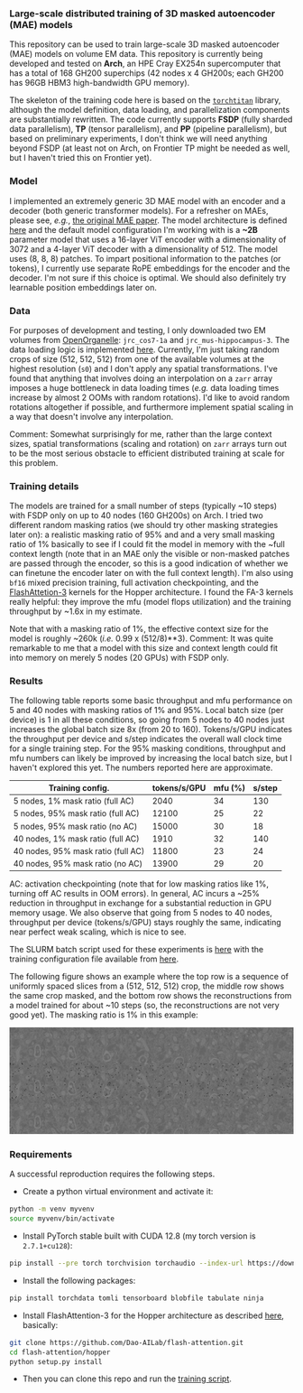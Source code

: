 ### Large-scale distributed training of 3D masked autoencoder (MAE) models
This repository can be used to train large-scale 3D masked autoencoder (MAE) models on volume EM data. This repository is currently being developed and tested on **Arch**, an HPE Cray EX254n supercomputer that has a total of 168 GH200 superchips (42 nodes x 4 GH200s; each GH200 has 96GB HBM3 high-bandwidth GPU memory).

The skeleton of the training code here is based on the [`torchtitan`](https://github.com/pytorch/torchtitan) library, although the model definition, data loading, and parallelization components are substantially rewritten. The code currently supports **FSDP** (fully sharded data parallelism), **TP** (tensor parallelism), and **PP** (pipeline parallelism), but based on preliminary experiments, I don't think we will need anything beyond FSDP (at least not on Arch, on Frontier TP might be needed as well, but I haven't tried this on Frontier yet).

### Model
I implemented an extremely generic 3D MAE model with an encoder and a decoder (both generic transformer models). For a refresher on MAEs, please see, *e.g.*, [the original MAE paper](https://arxiv.org/abs/2111.06377). The model architecture is defined [here](torchtitan/models/llama/model.py) and the default model configuration I'm working with is a **~2B** parameter model that uses a 16-layer ViT encoder with a dimensionality of 3072 and a 4-layer ViT decoder with a dimensionality of 512. The model uses (8, 8, 8) patches. To impart positional information to the patches (or tokens), I currently use separate RoPE embeddings for the encoder and the decoder. I'm not sure if this choice is optimal. We should also definitely try learnable position embeddings later on.

### Data
For purposes of development and testing, I only downloaded two EM volumes from [OpenOrganelle](https://www.openorganelle.com/datasets): `jrc_cos7-1a` and `jrc_mus-hippocampus-3`. The data loading logic is implemented [here](torchtitan/datasets/datasets.py). Currently, I'm just taking random crops of size (512, 512, 512) from one of the available volumes at the highest resolution (`s0`) and I don't apply any spatial transformations. I've found that anything that involves doing an interpolation on a `zarr` array imposes a huge bottleneck in data loading times (*e.g.* data loading times increase by almost 2 OOMs with random rotations). I'd like to avoid random rotations altogether if possible, and furthermore implement spatial scaling in a way that doesn't involve any interpolation. 

Comment: Somewhat surprisingly for me, rather than the large context sizes, spatial transformations (scaling and rotation) on `zarr` arrays turn out to be the most serious obstacle to efficient distributed training at scale for this problem.

### Training details
The models are trained for a small number of steps (typically ~10 steps) with FSDP only on up to 40 nodes (160 GH200s) on Arch. I tried two different random masking ratios (we should try other masking strategies later on): a realistic masking ratio of 95% and and a very small masking ratio of 1% basically to see if I could fit the model in memory with the ~full context length (note that in an MAE only the visible or non-masked patches are passed through the encoder, so this is a good indication of whether we can finetune the encoder later on with the full context length). I'm also using `bf16` mixed precision training, full activation checkpointing, and the [FlashAttetion-3](https://github.com/Dao-AILab/flash-attention?tab=readme-ov-file#flashattention-3-beta-release) kernels for the Hopper architecture. I found the FA-3 kernels really helpful: they improve the mfu (model flops utilization) and the training throughput by ~1.6x in my estimate.

Note that with a masking ratio of 1%, the effective context size for the model is roughly ~260k (*i.e.* 0.99 x (512/8)**3). Comment: It was quite remarkable to me that a model with this size and context length could fit into memory on merely 5 nodes (20 GPUs) with FSDP only.

### Results
The following table reports some basic throughput and mfu performance on 5 and 40 nodes with masking ratios of 1% and 95%. Local batch size (per device) is 1 in all these conditions, so going from 5 nodes to 40 nodes just increases the global batch size 8x (from 20 to 160). Tokens/s/GPU indicates the throughput per device and s/step indicates the overall wall clock time for a single training step. For the 95% masking conditions, throughput and mfu numbers can likely be improved by increasing the local batch size, but I haven't explored this yet. The numbers reported here are approximate.

| Training config. | tokens/s/GPU | mfu (%) | s/step | 
|----------|---|---|---|
| 5 nodes, 1% mask ratio (full AC) | 2040 | 34 | 130 |
| 5 nodes, 95% mask ratio (full AC) | 12100 | 25 | 22 |
| 5 nodes, 95% mask ratio (no AC) | 15000 | 30 | 18 |
| 40 nodes, 1% mask ratio (full AC) | 1910 | 32 | 140 |
| 40 nodes, 95% mask ratio (full AC) | 11800 | 23 | 24 |
| 40 nodes, 95% mask ratio (no AC) | 13900 | 29 | 20 |

AC: activation checkpointing (note that for low masking ratios like 1%, turning off AC results in OOM errors). In general, AC incurs a ~25% reduction in throughput in exchange for a substantial reduction in GPU memory usage. We also observe that going from 5 nodes to 40 nodes, throughput per device (tokens/s/GPU) stays roughly the same, indicating near perfect weak scaling, which is nice to see.

The SLURM batch script used for these experiments is [here](train_demo.sh) with the training configuration file available from [here](train_configs/demo.toml).

The following figure shows an example where the top row is a sequence of uniformly spaced slices from a (512, 512, 512) crop, the middle row shows the same crop masked, and the bottom row shows the reconstructions from a model trained for about ~10 steps (so, the reconstructions are not very good yet). The masking ratio is 1% in this example:

![](assets/sample.jpg)

### Requirements
A successful reproduction requires the following steps.

* Create a python virtual environment and activate it:
```bash
python -m venv myvenv
source myvenv/bin/activate
``` 

* Install PyTorch stable built with CUDA 12.8 (my torch version is `2.7.1+cu128`):
```bash
pip install --pre torch torchvision torchaudio --index-url https://download.pytorch.org/whl/cu128
```

* Install the following packages:
```bash
pip install torchdata tomli tensorboard blobfile tabulate ninja
```

* Install FlashAttention-3 for the Hopper architecture as described [here](https://github.com/Dao-AILab/flash-attention?tab=readme-ov-file#flashattention-3-beta-release), basically:
```bash
git clone https://github.com/Dao-AILab/flash-attention.git
cd flash-attention/hopper
python setup.py install
```

* Then you can clone this repo and run the [training script](train_demo.sh).